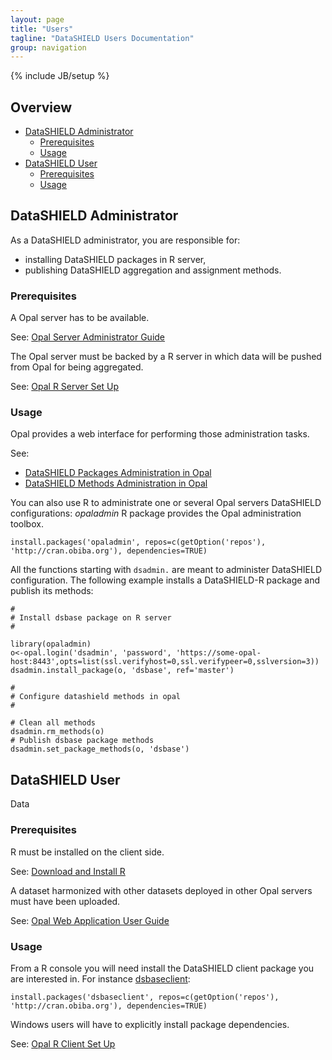 ```yaml
---
layout: page
title: "Users"
tagline: "DataSHIELD Users Documentation"
group: navigation
---
```

{% include JB/setup %}

## Overview

* [DataSHIELD Administrator](#admin)
  * [Prerequisites](#serversetup)
  * [Usage](#adminusage)
* [DataSHIELD User](#user)
  * [Prerequisites](#clientsetup)
  * [Usage](#clientusage)

<a name="admin"> </a>
## DataSHIELD Administrator

As a DataSHIELD administrator, you are responsible for:
* installing DataSHIELD packages in R server,
* publishing DataSHIELD aggregation and assignment methods.

<a name="serversetup"> </a>
### Prerequisites

A Opal server has to be available.

See: [Opal Server Administrator Guide](http://wiki.obiba.org/display/OPALDOC/Opal+Server+Administrator+Guide)

The Opal server must be backed by a R server in which data will be pushed from Opal for being aggregated.

See: [Opal R Server Set Up](http://wiki.obiba.org/display/OPALDOC/Opal+R+and+DataSHIELD+User+Guide#OpalRandDataSHIELDUserGuide-ServersideInstallation)

<a name="adminusage"> </a>
### Usage

Opal provides a web interface for performing those administration tasks.

See:
* [DataSHIELD Packages Administration in Opal](http://wiki.obiba.org/display/OPALDOC/DataSHIELD+Administration#DataSHIELDAdministration-Packages)
* [DataSHIELD Methods Administration in Opal](http://wiki.obiba.org/display/OPALDOC/DataSHIELD+Administration#DataSHIELDAdministration-Methods)

You can also use R to administrate one or several Opal servers DataSHIELD configurations: *opaladmin* R package provides the Opal administration toolbox.

	install.packages('opaladmin', repos=c(getOption('repos'), 'http://cran.obiba.org'), dependencies=TRUE)

All the functions starting with `dsadmin.` are meant to administer DataSHIELD configuration. The following example installs a DataSHIELD-R package and publish its methods:

	#
	# Install dsbase package on R server
	#

	library(opaladmin)
	o<-opal.login('dsadmin', 'password', 'https://some-opal-host:8443',opts=list(ssl.verifyhost=0,ssl.verifypeer=0,sslversion=3))
	dsadmin.install_package(o, 'dsbase', ref='master')

	#
	# Configure datashield methods in opal
	#

	# Clean all methods
	dsadmin.rm_methods(o)
	# Publish dsbase package methods
	dsadmin.set_package_methods(o, 'dsbase')


<a name="user"> </a>
## DataSHIELD User

Data

<a name="clientsetup"> </a>
### Prerequisites

R must be installed on the client side.

See: [Download and Install R](http://cran.r-project.org/)

A dataset harmonized with other datasets deployed in other Opal servers must have been uploaded.

See: [Opal Web Application User Guide](http://wiki.obiba.org/display/OPALDOCDEV/Opal+Web+Application+User+Guide)

<a name="clientusage"> </a>
### Usage

From a R console you will need install the DataSHIELD client package you are interested in. For instance [dsbaseclient](https://github.com/datashield/dsbaseclient):

	install.packages('dsbaseclient', repos=c(getOption('repos'), 'http://cran.obiba.org'), dependencies=TRUE)

Windows users will have to explicitly install package dependencies.

See: [Opal R Client Set Up](http://wiki.obiba.org/display/OPALDOC/Opal+R+and+DataSHIELD+User+Guide#OpalRandDataSHIELDUserGuide-ClientsideInstallation)

